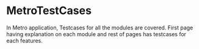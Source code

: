 # MetroTestCases
In Metro application, Testcases for all the modules are covered. First page having explanation on each module and rest of pages has testcases for each features.

